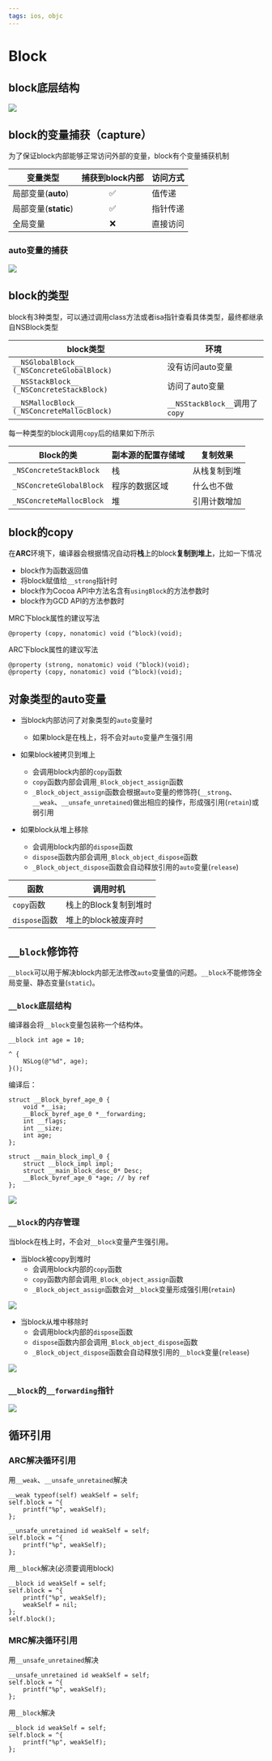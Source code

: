 ```yaml
---
tags: ios, objc
---
```


# Block

## block底层结构

![](objc_block_struct.png)

## block的变量捕获（capture）

为了保证block内部能够正常访问外部的变量，block有个变量捕获机制

| 变量类型         | 捕获到block内部 | 访问方式 |
| ---------------- | :---------------: | -------- |
| 局部变量(**auto**) | ✅              | 值传递   |
| 局部变量(**static**) | ✅              | 指针传递 |
| 全局变量         | ❌              | 直接访问 |

### auto变量的捕获

![](block_auto_capture.png)

## block的类型

block有3种类型，可以通过调用class方法或者isa指针查看具体类型，最终都继承自NSBlock类型

| block类型                                       | 环境             |
| ----------------------------------------------- | ---------------- |
| `__NSGlobalBlock__ (_NSConcreteGlobalBlock)` | 没有访问auto变量 |
| `__NSStackBlock__ (_NSConcreteStackBlock)`   | 访问了auto变量   |
| `__NSMallocBlock__ (_NSConcreteMallocBlock)` | `__NSStackBlock__`调用了`copy` |

每一种类型的block调用`copy`后的结果如下所示

| Block的类               | 副本源的配置存储域 | 复制效果     |
| ----------------------- | ------------------ | ------------ |
| `_NSConcreteStackBlock`  | 栈                 | 从栈复制到堆 |
| `_NSConcreteGlobalBlock` | 程序的数据区域     | 什么也不做   |
| `_NSConcreteMallocBlock` | 堆                 | 引用计数增加 |

## block的copy

在**ARC**环境下，编译器会根据情况自动将**栈**上的block**复制到堆上**，比如一下情况

* block作为函数返回值
* 将block赋值给`__strong`指针时
* block作为Cocoa API中方法名含有`usingBlock`的方法参数时
* block作为GCD API的方法参数时

MRC下block属性的建议写法

```objc
@property (copy, nonatomic) void (^block)(void);
```

ARC下block属性的建议写法

```objc
@property (strong, nonatomic) void (^block)(void);
@property (copy, nonatomic) void (^block)(void);
```

## 对象类型的auto变量

* 当block内部访问了对象类型的`auto`变量时
	* 如果block是在栈上，将不会对`auto`变量产生强引用

* 如果block被拷贝到堆上
	* 会调用block内部的`copy`函数
	* `copy`函数内部会调用`_Block_object_assign`函数
	* `_Block_object_assign`函数会根据`auto`变量的修饰符(`__strong`、`__weak`、`__unsafe_unretained`)做出相应的操作，形成强引用(`retain`)或弱引用

* 如果block从堆上移除
	* 会调用block内部的`dispose`函数
	* `dispose`函数内部会调用`_Block_object_dispose`函数
	* `_Block_object_dispose`函数会自动释放引用的`auto`变量(`release`)

| 函数          | 调用时机              |
| ------------- | --------------------- |
| `copy`函数    | 栈上的Block复制到堆时 |
| `dispose`函数 | 堆上的block被废弃时   |

## `__block`修饰符

`__block`可以用于解决block内部无法修改`auto`变量值的问题。`__block`不能修饰全局变量、静态变量(`static`)。

### `__block`底层结构

编译器会将`__block`变量包装称一个结构体。

```objc
__block int age = 10;

^ {
	NSLog(@"%d", age);
}();
```

编译后：

```objc
struct __Block_byref_age_0 {
	void *__isa;
	__Block_byref_age_0 *__forwarding;
	int __flags;
	int __size;
	int age;
};

struct __main_block_impl_0 {
	struct __block_impl impl;
	struct __main_block_desc_0* Desc;
	__Block_byref_age_0 *age; // by ref
};
```

![](/assets/imgs/ios/objc__block_struct.png)

### `__block`的内存管理

当block在栈上时，不会对`__block`变量产生强引用。

* 当block被copy到堆时
	* 会调用block内部的`copy`函数
	* `copy`函数内部会调用`_Block_object_assign`函数
	* `_Block_object_assign`函数会对`__block`变量形成强引用(`retain`)

![](objc__block_copy.png)

* 当block从堆中移除时
	* 会调用block内部的`dispose`函数
	* `dispose`函数内部会调用`_Block_object_dispose`函数
	* `_Block_object_dispose`函数会自动释放引用的`__block`变量(`release`)

![](objc__block_dispose.png)

### `__block`的`__forwarding`指针

![](objc__block_forwarding.png)

## 循环引用

### ARC解决循环引用

用`__weak`、`__unsafe_unretained`解决

```objc
__weak typeof(self) weakSelf = self;
self.block = ^{
	printf("%p", weakSelf);
};
```

```objc
__unsafe_unretained id weakSelf = self;
self.block = ^{
	printf("%p", weakSelf);
};
```

用`__block`解决(必须要调用block)

```objc
__block id weakSelf = self;
self.block = ^{
	printf("%p", weakSelf);
	weakSelf = nil;
};
self.block();
```

### MRC解决循环引用

用`__unsafe_unretained`解决

```objc
__unsafe_unretained id weakSelf = self;
self.block = ^{
	printf("%p", weakSelf);
};
```

用`__block`解决

```objc
__block id weakSelf = self;
self.block = ^{
	printf("%p", weakSelf);
};
```

